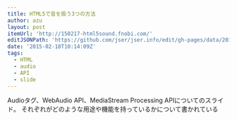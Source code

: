 ```yaml
---
title: HTML5で音を扱う3つの方法
author: azu
layout: post
itemUrl: 'http://150217-html5sound.fnobi.com/'
editJSONPath: 'https://github.com/jser/jser.info/edit/gh-pages/data/2015/02/index.json'
date: '2015-02-18T10:14:09Z'
tags:
  - HTML
  - audio
  - API
  - slide
---
```

Audioタグ、WebAudio API、MediaStream Processing APIについてのスライド。
それぞれがどのような用途や機能を持っているかについて書かれている
